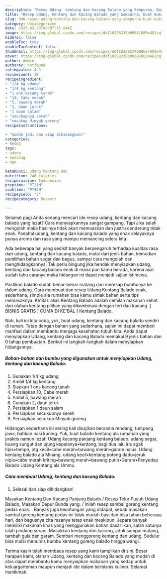 ```yaml
---
description: "Resep Udang, kentang dan kacang Balado yang Sempurna, Buat Buka Puasa}"
title: "Resep Udang, kentang dan kacang Balado yang Sempurna, Buat Buka Puasa}"
slug: 946-resep-udang-kentang-dan-kacang-balado-yang-sempurna-buat-buka-puasa
category: Uncategorized
date: 2023-02-28T00:07:55.844Z
image: https://img-global.cpcdn.com/recipes/ddf10298239b0968/680x482cq70/udang-kentang-dan-kacang-balado-foto-resep-utama.jpg
hideToc: false
enableToc: true
enableTocContent: false
thumbnail: https://img-global.cpcdn.com/recipes/ddf10298239b0968/680x482cq70/udang-kentang-dan-kacang-balado-foto-resep-utama.jpg
cover: https://img-global.cpcdn.com/recipes/ddf10298239b0968/680x482cq70/udang-kentang-dan-kacang-balado-foto-resep-utama.jpg
author: Admin
authorAv: notfound
ratingvalue: 4.3
reviewcount: 18
recipeingredient:
- "1/4 kg udang"
- "1/4 kg kentang"
- "1 ons kacang tanah"
- "10, Cabe merah"
- "5, bawang merah"
- "2, daun jeruk"
- "1 daun salam"
- "secukupnya sereh"
- "secukup Minyak goreng"
recipeinstructions:

- "Sudah jadi dan siap dihidangkan!"
categories:
- Resep
tags:
- udang
- kentang
- dan

katakunci: udang kentang dan 
nutrition: 246 calories
recipecuisine: Indonesian
preptime: "PT21M"
cooktime: "PT42M"
recipeyield: "3"
recipecategory: Dessert

---
```



Selamat pagi Anda sedang mencari ide resep udang, kentang dan kacang balado yang lezat? Cara menyiapkannya sangat gampang. Tapi Jika salah mengolah maka hasilnya tidak akan memuaskan dan justru cenderung tidak enak. Padahal udang, kentang dan kacang balado yang enak selayaknya punya aroma dan rasa yang mampu memancing selera kita.


Ada beberapa hal yang sedikit banyak berpengaruh terhadap kualitas rasa dari udang, kentang dan kacang balado, mulai dari jenis bahan, kemudian pemilihan bahan segar dan bagus, sampai cara mengolah dan menghidangkannya. Tak perlu bingung jika hendak menyiapkan udang, kentang dan kacang balado enak di mana pun kamu berada, karena asal sudah tahu caranya maka hidangan ini dapat menjadi sajian istimewa.

Pastikan balado sudah benar-benar matang dan meresap bumbunya ke dalam udang. Cara membuat dan resep Udang Kentang Balado enak, sederhana, simple ala rumahan bisa kamu simak bahan serta tips memasaknya. Ke&#39;BaL alias Kentang Balado adalah cemilan makanan sehat dari olahan kentang pilihan yang dikombinasi dengan teri dan kacang. [ BISNIS GRATIS ] CUMA DI KE&#39;BAL ( Kentang Balado.


Nah, kali ini kita coba, yuk, buat udang, kentang dan kacang balado sendiri di rumah. Tetap dengan bahan yang sederhana, sajian ini dapat memberi manfaat dalam membantu menjaga kesehatan tubuh kita. Anda dapat menyiapkan Udang, kentang dan kacang Balado memakai 9 jenis bahan dan 0 tahap pembuatan. Berikut ini langkah-langkah dalam menyiapkan hidangannya.

<!--inarticleads1-->

##### Bahan-bahan dan bumbu yang digunakan untuk menyiapkan Udang, kentang dan kacang Balado:

1. Gunakan 1/4 kg udang
1. Ambil 1/4 kg kentang
1. Siapkan 1 ons kacang tanah
1. Persiapkan 10, Cabe merah
1. Ambil 5, bawang merah
1. Gunakan 2, daun jeruk
1. Persiapkan 1 daun salam
1. Persiapkan secukupnya sereh
1. Persiapkan secukup Minyak goreng


Hidangan sederhana ini sering kali disajikan bersama rendang, tumpeng jawa, bahkan nasi kuning. Yuk, buat balado kentang ala rumahan yang praktis namun lezat! Udang kacang panjang kentang balado. udang segar, buang sungut dan ujung kepalanya•kentang, bagi dua lalu iris agak tipis•tempe, ptg kecil•cabe merah•bawang merah•garam halus. Udang kentang balado ala Minang. udang kecil•kentang potong dadu•jeruk nipis•cabe merah kriting•bawang merah•bawang putih•Garam•Penyedap Balado Udang Kentang ala Ummu. 

<!--inarticleads2-->

##### Cara membuat Udang, kentang dan kacang Balado:


1. Selesai dan siap dihidangkan!

Masakan Kentang Dan Kacang Panjang Balado / Resep Telur Puyuh Udang Balado, Masakan Dapur Bunda yang. / Inilah resep sambal goreng kentang pedas enak. . Banyak juga keuntungan yang didapat, sebab masakan sambal goreng kentang pedas ini tidak mudah basi dan bisa tahan beberapa hari, dan bagusnya cita rasanya tetap enak meskipun. Jepara banyak memiliki makanan khas yang menggunakan bahan dasar ikan, salah satunya ialah pindang serani. Masukkan kentang dan kacang, aduk sampai matang, tambah gula dan garam. Sembari menggoreng kentang dan udang, Sedulur bisa mulai menumis bumbu kentang goreng balado hingga wangi. 

Terima kasih telah membaca resep yang kami tampilkan di sini. Besar harapan kami, olahan Udang, kentang dan kacang Balado yang mudah di atas dapat membantu kamu menyiapkan makanan yang sedap untuk keluarga/teman maupun menjadi ide dalam berbisnis kuliner. Selamat menikmati

